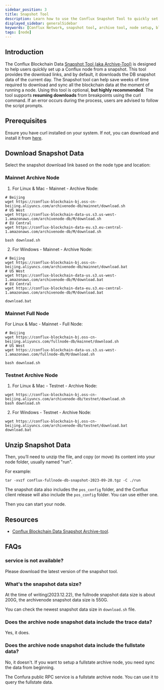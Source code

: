 ```yaml
---
sidebar_position: 3
title: Snapshot Tool
description: Learn how to use the Conflux Snapshot Tool to quickly set up a Conflux node from a snapshot.
displayed_sidebar: generalSidebar
keywords: [Conflux Network, snapshot tool, archive tool, node setup, blockchain data, download links, resuming downloads, curl, mainnet, testnet, archive node, full node, data unzip, pos_config, Linux, Mac, Windows]
tags: [node]
---
```


## Introduction

The Conflux Blockchain Data [Snapshot Tool (aka Archive-Tool)](https://github.com/conflux-fans/archive-tool) is designed to help users quickly set up a Conflux node from a snapshot. This tool provides the download links, and by default, it downloads the DB snapshot data of the current day. The Snapshot tool can help save weeks of time required to download and sync all the blockchain data at the moment of running a node. Using this tool is optional, **but highly recommended**. The tool supports **resuming downloads** from breakpoints using the curl command. If an error occurs during the process, users are advised to follow the script prompts.

## Prerequisites

Ensure you have curl installed on your system. If not, you can download and install it from [here](https://curl.se/).

## Download Snapshot Data

Select the snapshot download link based on the node type and location:

### Mainnet Archive Node

1. For Linux & Mac - Mainnet - Archive Node:

```shell
# Beijing
wget https://conflux-blockchain-bj.oss-cn-beijing.aliyuncs.com/archivenode-db/mainnet/download.sh
# US West
wget https://conflux-blockchain-data-us.s3.us-west-1.amazonaws.com/archivenode-db/M/download.sh
# EU Central
wget https://conflux-blockchain-data-eu.s3.eu-central-1.amazonaws.com/archivenode-db/M/download.sh

bash download.sh 
```
  
2. For Windows - Mainnet - Archive Node:

```shell
# Beijing
wget https://conflux-blockchain-bj.oss-cn-beijing.aliyuncs.com/archivenode-db/mainnet/download.bat
# US West
wget https://conflux-blockchain-data-us.s3.us-west-1.amazonaws.com/archivenode-db/M/download.bat
# EU Central
wget https://conflux-blockchain-data-eu.s3.eu-central-1.amazonaws.com/archivenode-db/M/download.bat

download.bat 
```

### Mainnet Full Node
  
For Linux & Mac - Mainnet - Full Node:

```shell
# Beijing
wget https://conflux-blockchain-bj.oss-cn-beijing.aliyuncs.com/fullnode-db/mainnet/download.sh
# US West
wget https://conflux-blockchain-data-us.s3.us-west-1.amazonaws.com/fullnode-db/M/download.sh

bash download.sh 
```

### Testnet Archive Node

1. For Linux & Mac - Testnet - Archive Node:

```shell
wget https://conflux-blockchain-bj.oss-cn-beijing.aliyuncs.com/archivenode-db/testnet/download.sh
bash download.sh 
```

2. For Windows - Testnet - Archive Node:

```shell
wget https://conflux-blockchain-bj.oss-cn-beijing.aliyuncs.com/archivenode-db/testnet/download.bat
download.bat 
```

## Unzip Snapshot Data

Then, you’ll need to unzip the file, and copy (or move) its content into your node folder, usually named "run". 

For example:

```shell
tar -xvzf conflux-fullnode-db-snapshot-2023-09-20.tgz -C ./run
```

The snapshot data also includes the `pos_config` folder, and the Conflux client release will also include the `pos_config` folder. You can use either one.

Then you can start your node.

## Resources

- [Conflux Blockchain Data Snapshot Archive-tool](https://github.com/conflux-fans/archive-tool).

## FAQs

### service is not available?

Please download the latest version of the snapshot tool.

### What's the snapshot data size?

At the time of writing(2023.12.22), the fullnode snapshot data size is about 200G, the archivenode snapshot data size is 550G.

You can check the newest snapshot data size in `download.sh` file.

### Does the archive node snapshot data include the trace data?

Yes, it does.

### Does the archive node snapshot data include the fullstate data?

No, it doesn't. If you want to setup a fullstate archive node, you need sync the data from beginning.

The Confura public RPC service is a fullstate archive node. You can use it to query the fullstate data.

